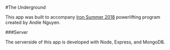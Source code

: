 #The Underground

This app was built to accompany [Iron Summer 2018](http://www.andienguyen.com/p/iron-summer-2018-program.html) powerlifting program created by Andie Nguyen.

###Server 

The serverside of this app is developed with Node, Express, and MongoDB.